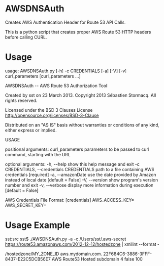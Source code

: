 AWSDNSAuth
==========

Creates AWS Authentication Header for Route 53 API Calls.

This is a python script that creates proper AWS Route 53 HTTP headers before calling CURL.


Usage
=====

usage: AWSDNSAuth.py [-h] -c CREDENTIALS [-a] [-V] [-v]
                     curl_parameters [curl_parameters ...]

AWSDNSAuth -- AWS Route 53 Authorization Tool

  Created by sst on 23 March 2013.
  Copyright 2013 Sébastien Stormacq. All rights reserved.
  
  Licensed under the BSD 3 Clauses License
  http://opensource.org/licenses/BSD-3-Clause
  
  Distributed on an "AS IS" basis without warranties
  or conditions of any kind, either express or implied.

USAGE

positional arguments:
  curl_parameters       parameters to be passed to curl command, starting with
                        the URL

optional arguments:
  -h, --help            show this help message and exit
  -c CREDENTIALS, --credentials CREDENTIALS
                        path to a file containing AWS credentials [required]
  -a, --amazonDate      use the date provided by Amazon instead of local date
                        [default = False]
  -V, --version         show program's version number and exit
  -v, --verbose         display more information during execution [default =
                        False]

AWS Credentials File Format:
  [credentials]
	AWS_ACCESS_KEY=<access key>
	AWS_SECRET_KEY=<secret key>
  
  
Usage Example
=============

sst:src sst$ ./AWSDNSAuth.py -a -c /Users/sst/.aws-secret https://route53.amazonaws.com/2012-12-12/hostedzone | xmllint --format -
<?xml version="1.0"?>
<ListHostedZonesResponse xmlns="https://route53.amazonaws.com/doc/2012-12-12/">
  <HostedZones>
    <HostedZone>
      <Id>/hostedzone/MY_ZONE_ID</Id>
      <Name>aws.mydomain.com.</Name>
      <CallerReference>22F684C6-3886-3FFF-8437-E22C5DCB56E7</CallerReference>
      <Config>
        <Comment>AWS Route53 Hosted subdomain</Comment>
      </Config>
      <ResourceRecordSetCount>4</ResourceRecordSetCount>
    </HostedZone>
  </HostedZones>
  <IsTruncated>false</IsTruncated>
  <MaxItems>100</MaxItems>
</ListHostedZonesResponse>

